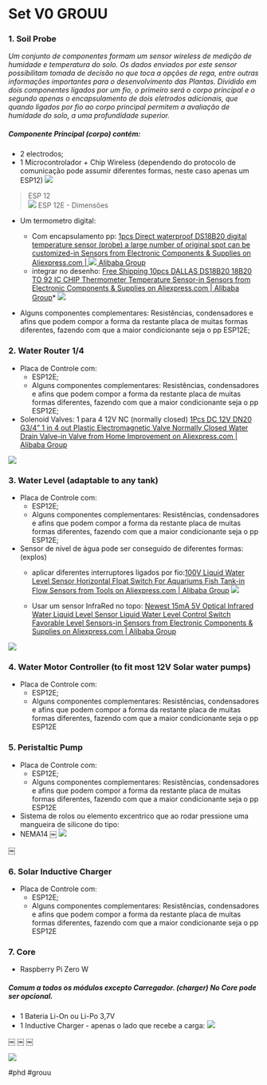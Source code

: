 # Set V0 GROUU
### 1. Soil Probe
*Um conjunto de componentes formam um sensor wireless de medição de humidade e temperatura do solo. Os dados enviados por este sensor possibilitam tomada de decisão no que toca a opções de rega, entre outras informações importantes para o desenvolvimento das Plantas.*
*Dividido em dois componentes ligados por um fio, o primeiro será o corpo principal e o segundo apenas o encapsulamento de dois eletrodos adicionais, que quando ligados por fio ao corpo principal permitem a avaliação de humidade do solo, a uma profundidade superior.*

##### Componente Principal (corpo) contém:
- 2 electrodos;
- 1 Microcontrolador + Chip Wireless (dependendo do protocolo de comunicação pode assumir diferentes formas, neste caso apenas um ESP12)
![](Set%20V0%20GROUU/00CDE53B-2D0E-4704-A9E1-9CB0C4399E5F.png)
> ESP 12   
![](Set%20V0%20GROUU/8B35F060-8294-48BE-A186-7AB80FA3CB3D.png)
> ESP 12E  - Dimensões  

- Um termometro digital: 
	- Com encapsulamento pp: [1pcs Direct waterproof DS18B20 digital temperature sensor (probe) a large number of original spot can be customized-in Sensors from Electronic Components & Supplies on Aliexpress.com | 
![](Set%20V0%20GROUU/Screenshot_2019-01-30%20US%20$1%2006%208%25%20OFF%201pcs%20Direct%20waterproof%20DS18B20%20digital%20temperature%20sensor%20(probe)%20a%20large%20number%20of%20o....png)
Alibaba Group](https://www.aliexpress.com/item/1pcs-Direct-waterproof-DS18B20-digital-temperature-sensor-probe-a-large-number-of-original-spot-can-be/32675444739.html?spm=2114.search0104.3.6.6ccf3bb753cbjV&ws_ab_test=searchweb0_0,searchweb201602_1_10065_10068_319_317_10696_453_10084_454_10083_433_10618_431_10304_10307_10820_10821_10301_537_536_10902_10059_10884_10887_321_322_10103,searchweb201603_16,ppcSwitch_0&algo_expid=053b9263-dde6-4dbb-8d99-83143a31b1db-0&algo_pvid=053b9263-dde6-4dbb-8d99-83143a31b1db)
	- integrar no desenho: [Free Shipping 10pcs DALLAS DS18B20 18B20 TO 92 IC CHIP Thermometer Temperature Sensor-in Sensors from Electronic Components & Supplies on Aliexpress.com | Alibaba Group](https://www.aliexpress.com/item/Free-Shipping-10pcs-DALLAS-DS18B20-18B20-18S20-TO-92-IC-CHIP-Thermometer-Temperature-Sensor/32523899337.html?spm=2114.search0104.3.15.6ccf3bb753cbjV&ws_ab_test=searchweb0_0%2Csearchweb201602_1_10065_10068_319_317_10696_453_10084_454_10083_433_10618_431_10304_10307_10820_10821_10301_537_536_10902_10059_10884_10887_321_322_10103%2Csearchweb201603_16%2CppcSwitch_0&algo_pvid=053b9263-dde6-4dbb-8d99-83143a31b1db&algo_expid=053b9263-dde6-4dbb-8d99-83143a31b1db-5)*
![](Set%20V0%20GROUU/Screenshot_2019-01-30%20US%20$5%208%20Free%20Shipping%2010pcs%20DALLAS%20DS18B20%2018B20%20TO%2092%20IC%20CHIP%20Thermometer%20Temperature%20Sensor-in%20Sens....png)

- Alguns componentes complementares: Resistências, condensadores e afins que podem compor a forma da restante placa de muitas formas diferentes, fazendo com que a maior condicionante seja o pp ESP12E;


### 2. Water Router 1/4 

- Placa de Controle com:
	- ESP12E;
	- Alguns componentes complementares: Resistências, condensadores e afins que podem compor a forma da restante placa de muitas formas diferentes, fazendo com que a maior condicionante seja o pp ESP12E;
- Solenoid Valves: 1 para 4 12V NC (normally closed) 
[1Pcs DC 12V DN20 G3/4” 1 in 4 out Plastic Electromagnetic Valve Normally Closed Water Drain Valve-in Valve from Home Improvement on Aliexpress.com | Alibaba Group](https://www.aliexpress.com/item/1Pcs-DC-12V-DN20-G3-4-1-in-4-out-Plastic-Electromagnetic-Valve-Normally-Closed-Water/32897483874.html?spm=2114.search0104.3.232.715c78f3tdeNwy&ws_ab_test=searchweb0_0,searchweb201602_1_10065_10068_319_317_10696_453_10084_454_10083_433_10618_431_10304_10307_10820_10821_10301_537_536_10902_10059_10884_10887_321_322_10103,searchweb201603_16,ppcSwitch_0&algo_expid=76eabde3-c4e3-4ab8-a5b5-27f0efe548b0-33&algo_pvid=76eabde3-c4e3-4ab8-a5b5-27f0efe548b0)

![](Set%20V0%20GROUU/Screenshot_2019-01-30%20US%20$16%2017%2037%25%20OFF%201Pcs%20DC%2012V%20DN20%20G3%204%201%20in%204%20out%20Plastic%20Electromagnetic%20Valve%20Normally%20Closed%20Wate....png)

### 3. Water Level (adaptable to any tank)
- Placa de Controle com:
	- ESP12E;
	- Alguns componentes complementares: Resistências, condensadores e afins que podem compor a forma da restante placa de muitas formas diferentes, fazendo com que a maior condicionante seja o pp ESP12E;
- Sensor de nível de água pode ser conseguido de diferentes formas: (explos)
	- aplicar diferentes interruptores ligados por fio:[100V Liquid Water Level Sensor Horizontal Float Switch For Aquariums Fish Tank-in Flow Sensors from Tools on Aliexpress.com | Alibaba Group](https://www.aliexpress.com/item/100V-Liquid-Water-Level-Sensor-Horizontal-Float-Switch-For-Aquariums-Fish-Tank/32947871632.html?spm=2114.search0104.3.9.24f07dd04O1nJO&ws_ab_test=searchweb0_0,searchweb201602_1_10065_10068_319_317_10696_453_10084_454_10083_433_10618_431_10304_10307_10820_10821_10301_537_536_10902_10059_10884_10887_321_322_10103,searchweb201603_6,ppcSwitch_0&algo_expid=cd4f33f5-30f1-44e8-972c-3e771defacdd-1&algo_pvid=cd4f33f5-30f1-44e8-972c-3e771defacdd)
![](Set%20V0%20GROUU/Screenshot_2019-01-30%20US%20$1%2011%2015%25%20OFF%20100V%20Liquid%20Water%20Level%20Sensor%20Horizontal%20Float%20Switch%20For%20Aquariums%20Fish%20Tank-in%20Fl....png)

	- Usar um sensor InfraRed no topo: [Newest 15mA 5V Optical Infrared Water Liquid Level Sensor Liquid Water Level Control Switch Favorable Level Sensors-in Sensors from Electronic Components & Supplies on Aliexpress.com | Alibaba Group](https://www.aliexpress.com/item/Newest-15mA-5V-Optical-Infrared-Water-Liquid-Level-Sensor-Liquid-Water-Level-Control-Switch-Favorable-Level/32748475170.html?spm=a2g0s.9042311.0.0.27424c4dZKJAXZ)
	
![](Set%20V0%20GROUU/Screenshot_2019-01-30%20US%20$2%2074%2010%25%20OFF%20Newest%2015mA%205V%20Optical%20Infrared%20Water%20Liquid%20Level%20Sensor%20Liquid%20Water%20Level%20Control....png)


### 4. Water Motor Controller (to fit most 12V Solar water pumps)
- Placa de Controle com:
	- ESP12E;
	- Alguns componentes complementares: Resistências, condensadores e afins que podem compor a forma da restante placa de muitas formas diferentes, fazendo com que a maior condicionante seja o pp ESP12E

### 5. Peristaltic Pump
- Placa de Controle com:
	- ESP12E;
	- Alguns componentes complementares: Resistências, condensadores e afins que podem compor a forma da restante placa de muitas formas diferentes, fazendo com que a maior condicionante seja o pp ESP12E
- Sistema de rolos ou elemento excentrico que ao rodar pressione uma mangueira de silicone do tipo:
- NEMA14 ￼
![](Set%20V0%20GROUU/MotorSide.jpg)


￼
### 6. Solar Inductive Charger
- Placa de Controle com:
	- ESP12E;
	- Alguns componentes complementares: Resistências, condensadores e afins que podem compor a forma da restante placa de muitas formas diferentes, fazendo com que a maior condicionante seja o pp ESP12E



### 7. Core
- Raspberry Pi Zero W




##### Comum a todos os módulos excepto Carregador. (charger) No Core pode ser opcional.
- 1 Bateria Li-On ou Li-Po 3,7V
- 1 Inductive Charger - apenas o lado que recebe a carga:
![](Set%20V0%20GROUU/C57A9D53-3890-4C2B-9CDF-74C4127D9533.png)


￼
￼ ￼


![](Set%20V0%20GROUU/5D49B827-73D2-4A7E-9DD4-F1709312F5A5.png)






#phd #grouu
